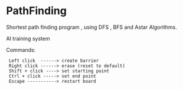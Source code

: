 # PathFinding
Shortest path finding program , using DFS , BFS and Astar Algorithms.

AI training system

Commands:

     Left click  ------> create barrier
     Right click ------> erase (reset to default)
     Shift + click ----> set starting point
     Ctrl + click -----> set end point
     Escape -----------> restart board
